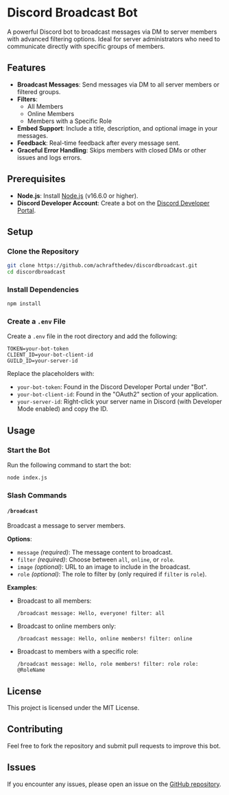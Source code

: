 
# Discord Broadcast Bot

A powerful Discord bot to broadcast messages via DM to server members with advanced filtering options. Ideal for server administrators who need to communicate directly with specific groups of members.

## Features

- **Broadcast Messages**: Send messages via DM to all server members or filtered groups.
- **Filters**:
  - All Members
  - Online Members
  - Members with a Specific Role
- **Embed Support**: Include a title, description, and optional image in your messages.
- **Feedback**: Real-time feedback after every message sent.
- **Graceful Error Handling**: Skips members with closed DMs or other issues and logs errors.

## Prerequisites

- **Node.js**: Install [Node.js](https://nodejs.org/) (v16.6.0 or higher).
- **Discord Developer Account**: Create a bot on the [Discord Developer Portal](https://discord.com/developers/applications).

## Setup

### Clone the Repository

```bash
git clone https://github.com/achrafthedev/discordbroadcast.git
cd discordbroadcast
```

### Install Dependencies

```bash
npm install
```

### Create a `.env` File

Create a `.env` file in the root directory and add the following:

```
TOKEN=your-bot-token
CLIENT_ID=your-bot-client-id
GUILD_ID=your-server-id
```

Replace the placeholders with:
- `your-bot-token`: Found in the Discord Developer Portal under "Bot".
- `your-bot-client-id`: Found in the "OAuth2" section of your application.
- `your-server-id`: Right-click your server name in Discord (with Developer Mode enabled) and copy the ID.

## Usage

### Start the Bot

Run the following command to start the bot:

```bash
node index.js
```

### Slash Commands

#### `/broadcast`

Broadcast a message to server members.

**Options**:
- `message` *(required)*: The message content to broadcast.
- `filter` *(required)*: Choose between `all`, `online`, or `role`.
- `image` *(optional)*: URL to an image to include in the broadcast.
- `role` *(optional)*: The role to filter by (only required if `filter` is `role`).

**Examples**:
- Broadcast to all members:
  ```
  /broadcast message: Hello, everyone! filter: all
  ```
- Broadcast to online members only:
  ```
  /broadcast message: Hello, online members! filter: online
  ```
- Broadcast to members with a specific role:
  ```
  /broadcast message: Hello, role members! filter: role role: @RoleName
  ```

## License

This project is licensed under the MIT License.

## Contributing

Feel free to fork the repository and submit pull requests to improve this bot.

## Issues

If you encounter any issues, please open an issue on the [GitHub repository](https://github.com/achrafthedev/discordbroadcast/issues).
